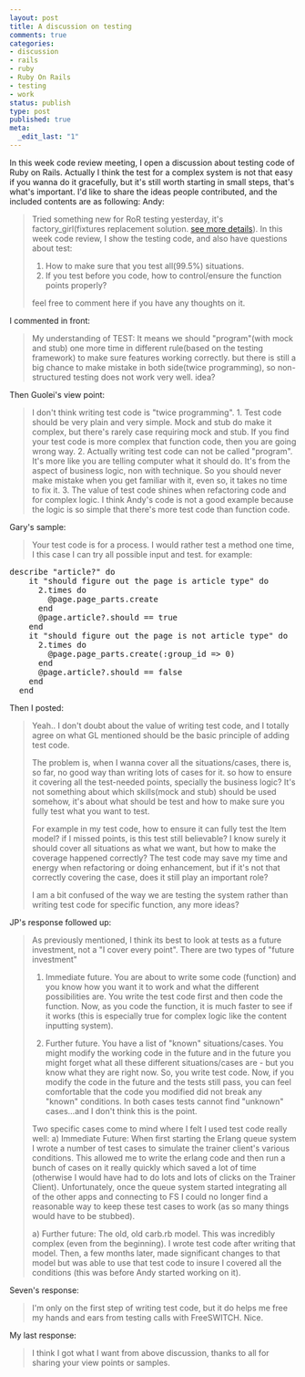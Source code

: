 ```yaml
--- 
layout: post
title: A discussion on testing
comments: true
categories:
- discussion
- rails
- ruby
- Ruby On Rails
- testing
- work
status: publish
type: post
published: true
meta: 
  _edit_last: "1"
---
```

In this week code review meeting, I open a discussion about testing code of Ruby on Rails. Actually I think the test for a complex system is not that easy if you wanna do it gracefully, but it's still worth starting in small steps, that's what's important. I'd like to share the ideas people contributed, and the included contents are as following:
Andy:
<blockquote>
Tried something new for RoR testing yesterday, it's factory_girl(fixtures replacement solution. <a href='http://github.com/thoughtbot/factory_girl'>see more details</a>). In this week code review, I show the testing code, and also have questions about test:

1. How to make sure that you test all(99.5%) situations.
2. If you test before you code, how to control/ensure the function points properly?

feel free to comment here if you have any thoughts on it.
</blockquote>
I commented in front:
<blockquote>
My understanding of TEST:
It means we should "program"(with mock and stub) one more time in different rule(based on the testing framework) to make sure features working correctly. but there is still a big chance to make mistake in both side(twice programming), so non-structured testing does not work very well. idea?
</blockquote>
Then Guolei's view point:
<blockquote>
I don't think writing test code is "twice programming".
1. Test code should be very plain and very simple. Mock and stub do make it complex, but there's rarely case requiring mock and stub. If you find your test code is more complex that function code, then you are going wrong way.
2. Actually writing test code can not be called "program". It's more like you are telling computer what it should do. It's from the aspect of business logic, non with technique. So you should never make mistake when you get familiar with it, even so, it takes no time to fix it.
3. The value of test code shines when refactoring code and for complex logic. I think Andy's code is not a good example because the logic is so simple that there's more test code than function code.
</blockquote>
Gary's sample:
<blockquote>
Your test code is for a process. I would rather test a method one time, I this case I can try all possible input and test.
for example:
</blockquote>
<pre name="code" class="ruby">
describe "article?" do
    it "should figure out the page is article type" do
      2.times do
        @page.page_parts.create
      end
      @page.article?.should == true
    end
    it "should figure out the page is not article type" do
      2.times do
        @page.page_parts.create(:group_id => 0)
      end
      @page.article?.should == false
    end
  end
</pre>
Then I posted:
<blockquote>
Yeah.. I don't doubt about the value of writing test code, and I totally agree on what GL mentioned should be the basic principle of adding test code.

The problem is, when I wanna cover all the situations/cases, there is, so far, no good way than writing lots of cases for it. so how to ensure it covering all the test-needed points, specially the business logic?
It's not something about which skills(mock and stub) should be used somehow, it's about what should be test and how to make sure you fully test what you want to test.

For example in my test code, how to ensure it can fully test the Item model? if I missed points, is this test still believable? I know surely it should cover all situations as what we want, but how to make the coverage happened correctly? The test code may save my time and energy when refactoring or doing enhancement, but if it's not that correctly covering the case, does it still play an important role?

I am a bit confused of the way we are testing the system rather than writing test code for specific function, any more ideas?
</blockquote>
JP's response followed up:
<blockquote>
As previously mentioned, I think its best to look at tests as a future investment, not a "I cover every point". There are two types of "future investment"

1. Immediate future. You are about to write some code (function) and you know how you want it to work and what the different possibilities are. You write the test code first and then code the function. Now, as you code the function, it is much faster to see if it works (this is especially true for complex logic like the content inputting system).

2. Further future. You have a list of "known" situations/cases. You might modify the working code in the future and in the future you might forget what all these different situations/cases are - but you know what they are right now. So, you write test code. Now, if you modify the code in the future and the tests still pass, you can feel comfortable that the code you modified did not break any "known" conditions.
In both cases tests cannot find "unknown" cases...and I don't think this is the point.

Two specific cases come to mind where I felt I used test code really well:
a) Immediate Future: When first starting the Erlang queue system I wrote a number of test cases to simulate the trainer client's various conditions. This allowed me to write the erlang code and then run a bunch of cases on it really quickly which saved a lot of time (otherwise I would have had to do lots and lots of clicks on the Trainer Client). Unfortunately, once the queue system started integrating all of the other apps and connecting to FS I could no longer find a reasonable way to keep these test cases to work (as so many things would have to be stubbed).

a) Further future: The old, old carb.rb model. This was incredibly complex (even from the beginning). I wrote test code after writing that model. Then, a few months later, made significant changes to that model but was able to use that test code to insure I covered all the conditions (this was before Andy started working on it).
</blockquote>
Seven's response:
<blockquote>
I'm only on the first step of writing test code, but it do helps me free my hands and ears from testing calls with FreeSWITCH. Nice.
</blockquote>
My last response:
<blockquote>
I think I got what I want from above discussion, thanks to all for sharing your view points or samples.
</blockquote>
